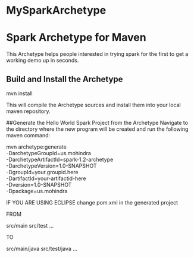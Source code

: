 # MySparkArchetype
# Spark Archetype for Maven
This Archetype helps people interested in trying spark for the first to get a working demo up in seconds.

## Build and Install the Archetype

mvn install

This will compile the Archetype sources and install them into your local maven repository.

##Generate the Hello World Spark Project from the Archetype
Navigate to the directory where the new program will be created and run the following maven command:

mvn archetype:generate \
-DarchetypeGroupId=us.mohindra \
-DarchetypeArtifactId=spark-1.2-archetype \
-DarchetypeVersion=1.0-SNAPSHOT \
-DgroupId=your.groupid.here \
-DartifactId=your-artifactid-here \
-Dversion=1.0-SNAPSHOT \
-Dpackage=us.mohindra


IF YOU ARE USING ECLIPSE change pom.xml in the generated project 

FROM

<build>
<sourceDirectory>src/main</sourceDirectory>
<testSourceDirectory>src/test</testSourceDirectory>
...

TO

<build>
<sourceDirectory>src/main/java</sourceDirectory>
<testSourceDirectory>src/test/java</testSourceDirectory>
...